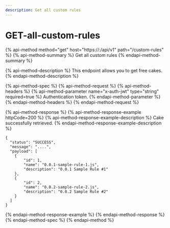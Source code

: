 ```yaml
---
description: Get all custom rules
---
```


# GET-all-custom-rules

{% api-method method="get" host="https://<host>:<port>/api/v1" path="/custom-rules" %}
{% api-method-summary %}
Get all custom rules
{% endapi-method-summary %}

{% api-method-description %}
This endpoint allows you to get free cakes.
{% endapi-method-description %}

{% api-method-spec %}
{% api-method-request %}
{% api-method-headers %}
{% api-method-parameter name="x-auth-jwt" type="string" required=true %}
Authentication token.
{% endapi-method-parameter %}
{% endapi-method-headers %}
{% endapi-method-request %}

{% api-method-response %}
{% api-method-response-example httpCode=200 %}
{% api-method-response-example-description %}
Cake successfully retrieved.
{% endapi-method-response-example-description %}

```
{
  "status": "SUCCESS",
  "message": "....",
  "payload": [
    {
        "id": 1,
        "name": "0.0.1-sample-rule-1.js",
        "description": "0.0.1 Sample Rule #1"
    },
    {
        "id": 2,
        "name": "0.0.2-sample-rule-2.js",
        "description": "0.0.2 Sample Rule #2"
    }
  ]
}
```
{% endapi-method-response-example %}
{% endapi-method-response %}
{% endapi-method-spec %}
{% endapi-method %}



